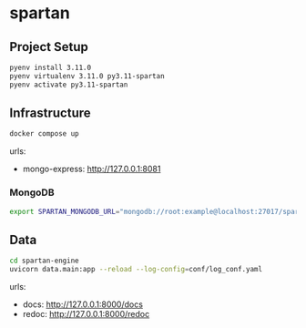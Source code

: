 # spartan

## Project Setup
```bash
pyenv install 3.11.0
pyenv virtualenv 3.11.0 py3.11-spartan
pyenv activate py3.11-spartan
```

## Infrastructure

```bash
docker compose up
```

urls:
- mongo-express: http://127.0.0.1:8081

### MongoDB
```bash
export SPARTAN_MONGODB_URL="mongodb://root:example@localhost:27017/spartan?authSource=admin"
```


## Data
```bash
cd spartan-engine
uvicorn data.main:app --reload --log-config=conf/log_conf.yaml
```
urls:
- docs: http://127.0.0.1:8000/docs
- redoc: http://127.0.0.1:8000/redoc
